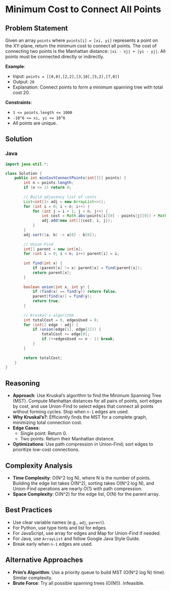 # Minimum Cost to Connect All Points

## Problem Statement
Given an array `points` where `points[i] = [xi, yi]` represents a point on the XY-plane, return the minimum cost to connect all points. The cost of connecting two points is the Manhattan distance: `|xi - xj| + |yi - yj|`. All points must be connected directly or indirectly.

**Example**:
- Input: `points = [[0,0],[2,2],[3,10],[5,2],[7,0]]`
- Output: `20`
- Explanation: Connect points to form a minimum spanning tree with total cost 20.

**Constraints**:
- `1 <= points.length <= 1000`
- `-10^6 <= xi, yi <= 10^6`
- All points are unique.

## Solution

### Java
```java
import java.util.*;

class Solution {
    public int minCostConnectPoints(int[][] points) {
        int n = points.length;
        if (n <= 1) return 0;
        
        // Build adjacency list of costs
        List<int[]> adj = new ArrayList<>();
        for (int i = 0; i < n; i++) {
            for (int j = i + 1; j < n; j++) {
                int cost = Math.abs(points[i][0] - points[j][0]) + Math.abs(points[i][1] - points[j][1]);
                adj.add(new int[]{cost, i, j});
            }
        }
        adj.sort((a, b) -> a[0] - b[0]);
        
        // Union-Find
        int[] parent = new int[n];
        for (int i = 0; i < n; i++) parent[i] = i;
        
        int find(int x) {
            if (parent[x] != x) parent[x] = find(parent[x]);
            return parent[x];
        }
        
        boolean union(int x, int y) {
            if (find(x) == find(y)) return false;
            parent[find(x)] = find(y);
            return true;
        }
        
        // Kruskal's algorithm
        int totalCost = 0, edgesUsed = 0;
        for (int[] edge : adj) {
            if (union(edge[1], edge[2])) {
                totalCost += edge[0];
                if (++edgesUsed == n - 1) break;
            }
        }
        
        return totalCost;
    }
}
```

## Reasoning
- **Approach**: Use Kruskal’s algorithm to find the Minimum Spanning Tree (MST). Compute Manhattan distances for all pairs of points, sort edges by cost, and use Union-Find to select edges that connect all points without forming cycles. Stop when `n-1` edges are used.
- **Why Kruskal’s?**: Efficiently finds the MST for a complete graph, minimizing total connection cost.
- **Edge Cases**:
  - Single point: Return 0.
  - Two points: Return their Manhattan distance.
- **Optimizations**: Use path compression in Union-Find; sort edges to prioritize low-cost connections.

## Complexity Analysis
- **Time Complexity**: O(N^2 log N), where N is the number of points. Building the edge list takes O(N^2), sorting takes O(N^2 log N), and Union-Find operations are nearly O(1) with path compression.
- **Space Complexity**: O(N^2) for the edge list, O(N) for the parent array.

## Best Practices
- Use clear variable names (e.g., `adj`, `parent`).
- For Python, use type hints and list for edges.
- For JavaScript, use array for edges and Map for Union-Find if needed.
- For Java, use `ArrayList` and follow Google Java Style Guide.
- Break early when `n-1` edges are used.

## Alternative Approaches
- **Prim’s Algorithm**: Use a priority queue to build MST (O(N^2 log N) time). Similar complexity.
- **Brute Force**: Try all possible spanning trees (O(N!)). Infeasible.